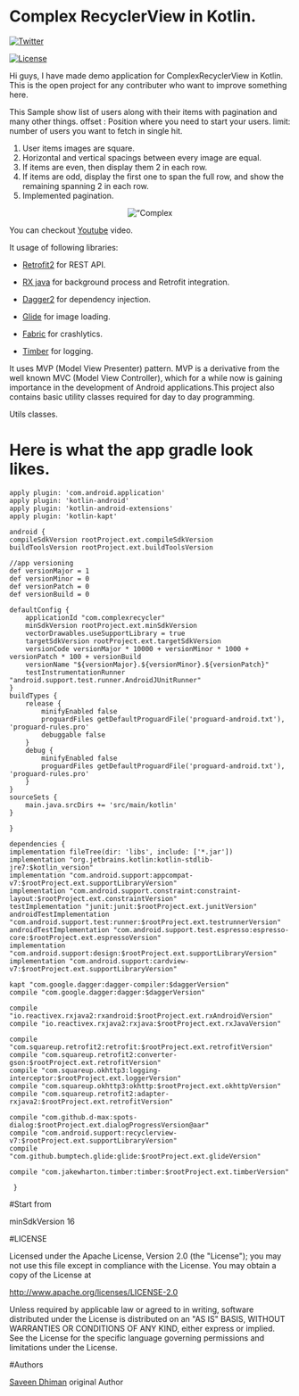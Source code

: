 # Complex RecyclerView in Kotlin.

[![Twitter](https://img.shields.io/badge/Twitter-@saveendhiman-blue.svg?style=flat)](https://twitter.com/saveendhiman)

[![License](https://img.shields.io/badge/license-Apache%202-4EB1BA.svg)](https://www.apache.org/licenses/LICENSE-2.0.html)


Hi guys, I have made demo application for ComplexRecyclerView in Kotlin. This is the open project for any contributer who want to improve something here.

This Sample show list of users along with their items with pagination and many other things.
offset : Position where you need to start your users.
limit: number of users you want to fetch in single hit.

1. User items images are square.
2. Horizontal and vertical spacings between every image are equal.
3. If items are even, then display them 2 in each row.
4. If items are odd, display the first one to span the full row, and show the remaining spanning 2 in each row.
5. Implemented pagination.

<p align="center">
  <img src="https://user-images.githubusercontent.com/6761640/41692821-ee978692-751f-11e8-82ca-2d8093fd0f1a.gif" alt=“Complex Recycler">
</p>

You can checkout [Youtube] video. 


It usage of following libraries:

* [Retrofit2] for REST API.

* [RX java] for background process and Retrofit integration.

* [Dagger2] for dependency injection.

* [Glide] for image loading.

* [Fabric] for crashlytics.

* [Timber] for logging.

It uses MVP (Model View Presenter) pattern. MVP is a derivative from the well known MVC (Model View Controller), which for a while now is gaining importance in the development of Android applications.This project also contains basic utility classes required for day to day programming.

Utils classes.


# Here is what the app gradle look likes.

    apply plugin: 'com.android.application'
    apply plugin: 'kotlin-android'
    apply plugin: 'kotlin-android-extensions'
    apply plugin: 'kotlin-kapt'

    android {
    compileSdkVersion rootProject.ext.compileSdkVersion
    buildToolsVersion rootProject.ext.buildToolsVersion

    //app versioning
    def versionMajor = 1
    def versionMinor = 0
    def versionPatch = 0
    def versionBuild = 0

    defaultConfig {
        applicationId "com.complexrecycler"
        minSdkVersion rootProject.ext.minSdkVersion
        vectorDrawables.useSupportLibrary = true
        targetSdkVersion rootProject.ext.targetSdkVersion
        versionCode versionMajor * 10000 + versionMinor * 1000 + versionPatch * 100 + versionBuild
        versionName "${versionMajor}.${versionMinor}.${versionPatch}"
        testInstrumentationRunner "android.support.test.runner.AndroidJUnitRunner"
    }
    buildTypes {
        release {
            minifyEnabled false
            proguardFiles getDefaultProguardFile('proguard-android.txt'), 'proguard-rules.pro'
            debuggable false
        }
        debug {
            minifyEnabled false
            proguardFiles getDefaultProguardFile('proguard-android.txt'), 'proguard-rules.pro'
        }
    }
    sourceSets {
        main.java.srcDirs += 'src/main/kotlin'
    }

    }

    dependencies {
    implementation fileTree(dir: 'libs', include: ['*.jar'])
    implementation "org.jetbrains.kotlin:kotlin-stdlib-jre7:$kotlin_version"
    implementation "com.android.support:appcompat-v7:$rootProject.ext.supportLibraryVersion"
    implementation "com.android.support.constraint:constraint-layout:$rootProject.ext.constraintVersion"
    testImplementation "junit:junit:$rootProject.ext.junitVersion"
    androidTestImplementation "com.android.support.test:runner:$rootProject.ext.testrunnerVersion"
    androidTestImplementation "com.android.support.test.espresso:espresso-core:$rootProject.ext.espressoVersion"
    implementation "com.android.support:design:$rootProject.ext.supportLibraryVersion"
    implementation "com.android.support:cardview-v7:$rootProject.ext.supportLibraryVersion"

    kapt "com.google.dagger:dagger-compiler:$daggerVersion"
    compile "com.google.dagger:dagger:$daggerVersion"

    compile "io.reactivex.rxjava2:rxandroid:$rootProject.ext.rxAndroidVersion"
    compile "io.reactivex.rxjava2:rxjava:$rootProject.ext.rxJavaVersion"

    compile "com.squareup.retrofit2:retrofit:$rootProject.ext.retrofitVersion"
    compile "com.squareup.retrofit2:converter-gson:$rootProject.ext.retrofitVersion"
    compile "com.squareup.okhttp3:logging-interceptor:$rootProject.ext.loggerVersion"
    compile "com.squareup.okhttp3:okhttp:$rootProject.ext.okhttpVersion"
    compile "com.squareup.retrofit2:adapter-rxjava2:$rootProject.ext.retrofitVersion"

    compile "com.github.d-max:spots-dialog:$rootProject.ext.dialogProgressVersion@aar"
    compile "com.android.support:recyclerview-v7:$rootProject.ext.supportLibraryVersion"
    compile "com.github.bumptech.glide:glide:$rootProject.ext.glideVersion"

    compile "com.jakewharton.timber:timber:$rootProject.ext.timberVersion"

     }


#Start from

minSdkVersion 16

#LICENSE

Licensed under the Apache License, Version 2.0 (the "License"); you may not use this file except in compliance with the License. You may obtain a copy of the License at

http://www.apache.org/licenses/LICENSE-2.0

Unless required by applicable law or agreed to in writing, software distributed under the License is distributed on an "AS IS" BASIS, WITHOUT WARRANTIES OR CONDITIONS OF ANY KIND, either express or implied. See the License for the specific language governing permissions and limitations under the License.

#Authors

[Saveen Dhiman] original Author


[Saveen Dhiman]:        https://github.com/saveendhiman

[Retrofit2]: 		https://square.github.io/retrofit
[RX java]:		https://github.com/ReactiveX/RxJava
[Dagger2]: 		https://google.github.io/dagger
[Glide]:              https://github.com/bumptech/glide
[Fabric]:               https://get.fabric.io/#
[Timber]:               https://github.com/JakeWharton/timber

[Youtube]:        https://youtu.be/SSvEaS0zYPA

